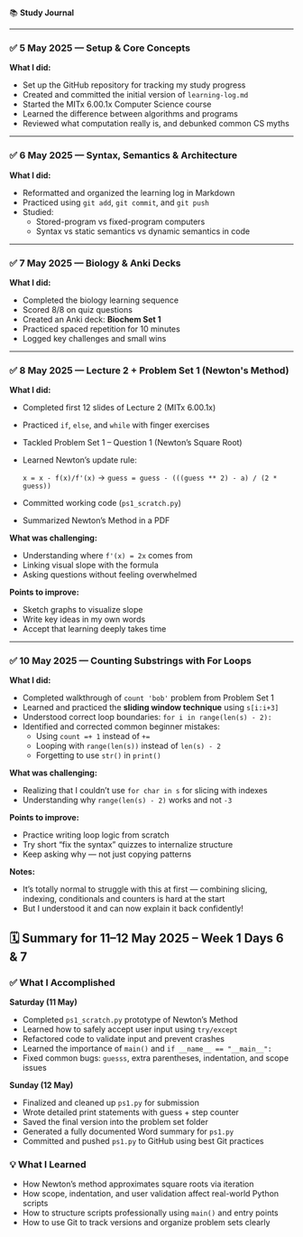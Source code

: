📚 **Study Journal**

---

### ✅ 5 May 2025 — Setup & Core Concepts
**What I did:**
- Set up the GitHub repository for tracking my study progress
- Created and committed the initial version of `learning-log.md`
- Started the MITx 6.00.1x Computer Science course
- Learned the difference between algorithms and programs
- Reviewed what computation really is, and debunked common CS myths

---

### ✅ 6 May 2025 — Syntax, Semantics & Architecture
**What I did:**
- Reformatted and organized the learning log in Markdown
- Practiced using `git add`, `git commit`, and `git push`
- Studied:
  - Stored-program vs fixed-program computers
  - Syntax vs static semantics vs dynamic semantics in code

---

### ✅ 7 May 2025 — Biology & Anki Decks
**What I did:**
- Completed the biology learning sequence
- Scored 8/8 on quiz questions
- Created an Anki deck: **Biochem Set 1**
- Practiced spaced repetition for 10 minutes
- Logged key challenges and small wins

---

### ✅ 8 May 2025 — Lecture 2 + Problem Set 1 (Newton's Method)
**What I did:**
- Completed first 12 slides of Lecture 2 (MITx 6.00.1x)
- Practiced `if`, `else`, and `while` with finger exercises
- Tackled Problem Set 1 – Question 1 (Newton’s Square Root)
- Learned Newton’s update rule:

  `x = x - f(x)/f'(x)` → `guess = guess - (((guess ** 2) - a) / (2 * guess))`

- Committed working code (`ps1_scratch.py`)
- Summarized Newton’s Method in a PDF

**What was challenging:**
- Understanding where `f'(x) = 2x` comes from
- Linking visual slope with the formula
- Asking questions without feeling overwhelmed

**Points to improve:**
- Sketch graphs to visualize slope
- Write key ideas in my own words
- Accept that learning deeply takes time

---

### ✅ 10 May 2025 — Counting Substrings with For Loops
**What I did:**
- Completed walkthrough of `count 'bob'` problem from Problem Set 1
- Learned and practiced the **sliding window technique** using `s[i:i+3]`
- Understood correct loop boundaries: `for i in range(len(s) - 2):`
- Identified and corrected common beginner mistakes:
  - Using `count =+ 1` instead of `+=`
  - Looping with `range(len(s))` instead of `len(s) - 2`
  - Forgetting to use `str()` in `print()`

**What was challenging:**
- Realizing that I couldn’t use `for char in s` for slicing with indexes
- Understanding why `range(len(s) - 2)` works and not `-3`

**Points to improve:**
- Practice writing loop logic from scratch
- Try short “fix the syntax” quizzes to internalize structure
- Keep asking why — not just copying patterns

**Notes:**
- It’s totally normal to struggle with this at first — combining slicing, indexing, conditionals and counters is hard at the start
- But I understood it and can now explain it back confidently!

## 🗓️ Summary for 11–12 May 2025 – Week 1 Days 6 & 7
### ✅ What I Accomplished

**Saturday (11 May)**
- Completed `ps1_scratch.py` prototype of Newton’s Method
- Learned how to safely accept user input using `try/except`
- Refactored code to validate input and prevent crashes
- Learned the importance of `main()` and `if __name__ == "__main__":`
- Fixed common bugs: `guesss`, extra parentheses, indentation, and scope issues

**Sunday (12 May)**
- Finalized and cleaned up `ps1.py` for submission
- Wrote detailed print statements with guess + step counter
- Saved the final version into the problem set folder
- Generated a fully documented Word summary for `ps1.py`
- Committed and pushed `ps1.py` to GitHub using best Git practices

### 💡 What I Learned
- How Newton’s method approximates square roots via iteration
- How scope, indentation, and user validation affect real-world Python scripts
- How to structure scripts professionally using `main()` and entry points
- How to use Git to track versions and organize problem sets clearly